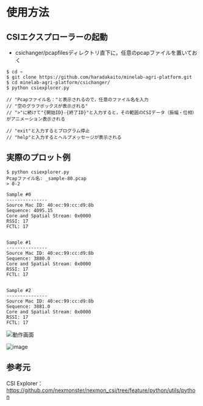 # 使用方法

## CSIエクスプローラーの起動

- csichanger/pcapfilesディレクトリ直下に，任意のpcapファイルを置いておく

```
$ cd ~
$ git clone https://github.com/haradakaito/minelab-agri-platform.git
$ cd minelab-agri-platform/csichanger/
$ python csiexplorer.py

// "Pcapファイル名："と表示されるので，任意のファイル名を入力
// "空のグラフボックスが表示される"
// ">"に続けて"{開始ID}-{終了ID}"と入力すると，その範囲のCSIデータ（振幅・位相）がアニメーション表示される

// "exit"と入力するとプログラム停止
// "help"と入力するとヘルプメッセージが表示される
```

## 実際のプロット例

```
$ python csiexplorer.py
Pcapファイル名: _sample-80.pcap
> 0-2

Sample #0
---------------
Source Mac ID: 40:ec:99:cc:d9:8b
Sequence: 4095.15
Core and Spatial Stream: 0x0000
RSSI: 17
FCTL: 17


Sample #1
---------------
Source Mac ID: 40:ec:99:cc:d9:8b
Sequence: 3880.0
Core and Spatial Stream: 0x0000
RSSI: 17
FCTL: 17


Sample #2
---------------
Source Mac ID: 40:ec:99:cc:d9:8b
Sequence: 3881.0
Core and Spatial Stream: 0x0000
RSSI: 17
FCTL: 17
```

![動作画面](https://github.com/user-attachments/assets/84cab273-ee37-427c-a56a-93a44546cbf6)


![image](https://github.com/user-attachments/assets/70d4f9ed-e07a-42a6-89b0-713ce2c59280)

## 参考元

CSI Explorer：https://github.com/nexmonster/nexmon_csi/tree/feature/python/utils/python
